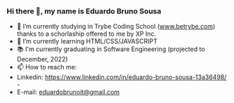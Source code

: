 ### Hi there 👋, my name is Eduardo Bruno Sousa 

- 🔭 I’m currently studying in Trybe Coding School (www.betrybe.com) thanks to a schorlaship offered to me by XP Inc.
- 🌱 I’m currently learning HTML/CSS/JAVASCRIPT 
- 📚 I'm currently graduating in Software Engineering (projected to December, 2022)
- 📫 How to reach me: 
- Linkedin: https://www.linkedin.com/in/eduardo-bruno-sousa-13a36498/  - 
- E-mail: eduardobrunoit@gmail.com
